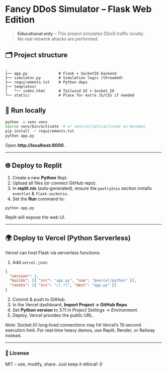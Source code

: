 # Fancy DDoS Simulator – Flask Web Edition

> **Educational only** – This project simulates DDoS traffic locally.  
> No real network attacks are performed.

## 🗂️ Project structure
```
.
├── app.py              # Flask + SocketIO backend
├── simulator.py        # Simulation logic (threaded)
├── requirements.txt    # Python deps
├── templates/
│   └── index.html      # Tailwind UI + Socket.IO
└── static/             # Place for extra JS/CSS if needed
```

## 🚀 Run locally

```bash
python -m venv venv
source venv/bin/activate  # or venv\Scripts\activate on Windows
pip install -r requirements.txt
python app.py
```

Open **http://localhost:8000**.

---

## 🌐 Deploy to Replit

1. Create a new **Python** Repl.
2. Upload all files (or connect GitHub repo).
3. In **replit.nix** (auto‑generated), ensure the `poetry2nix` section installs `eventlet` & `flask-socketio`.
4. Set the **Run** command to:

```
python app.py
```

Replit will expose the web UI.

---

## 🌍 Deploy to Vercel (Python Serverless)

Vercel can host Flask via serverless functions:

1. Add `vercel.json`:
```json
{
  "version": 2,
  "builds": [{ "src": "app.py", "use": "@vercel/python" }],
  "routes": [{ "src": "/(.*)", "dest": "app.py" }]
}
```
2. Commit & push to GitHub.
3. In the Vercel dashboard, **Import Project → GitHub Repo**.
4. Set **Python version** to 3.11 in *Project Settings → Environment*.
5. Deploy. Vercel provides the public URL.

*Note*: Socket.IO long‑lived connections may hit Vercel’s 10‑second execution limit. For real‑time heavy demos, use Replit, Render, or Railway instead.

---

### 📜 License
MIT – use, modify, share. Just keep it ethical! ✌️

